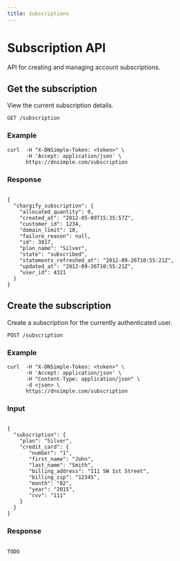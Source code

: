 ```yaml
---
title: Subscriptions
---
```


# Subscription API

API for creating and managing account subscriptions.

## Get the subscription 

View the current subscription details.

    GET /subscription

### Example

    curl  -H "X-DNSimple-Token: <token>" \
          -H 'Accept: application/json' \
          https://dnsimple.com/subscription

### Response

<pre class="highlight"><code class="language-js">
{
  "chargify_subscription": {
    "allocated_quantity": 0,
    "created_at": "2012-05-09T15:35:57Z",
    "customer_id": 1234,
    "domain_limit": 10,
    "failure_reason": null,
    "id": 3817,
    "plan_name": "Silver",
    "state": "subscribed",
    "statements_refreshed_at": "2012-09-26T10:55:21Z",
    "updated_at": "2012-09-26T10:55:21Z",
    "user_id": 4321
  }
}
</code></pre>

## Create the subscription

Create a subscription for the currently authenticated user.

    POST /subscription

### Example

    curl  -H "X-DNSimple-Token: <token>" \
          -H 'Accept: application/json' \
          -H "Content-Type: application/json" \
          -d <json> \
          https://dnsimple.com/subscription

### Input

<pre class="highlight"><code class="language-js">
{
  "subscription": {
    "plan": "Silver",
    "credit_card": {
       "number": "1",
       "first_name": "John",
       "last_name": "Smith",
       "billing_address": "111 SW 1st Street",
       "billing_zip": "12345",
       "month": "02",
       "year": "2015",
       "cvv": "111"
    }
  }
}
</code></pre>

### Response

<pre class="highlight"><code class="language-js">
TODO
</code></pre>
